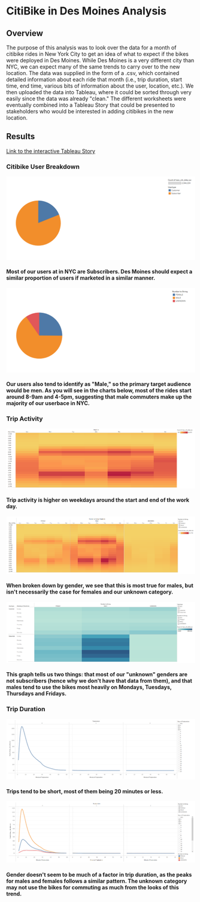 # CitiBike in Des Moines Analysis
## Overview
The purpose of this analysis was to look over the data for a month of citibike rides in New York City to get an idea of what to expect if the bikes were deployed in Des Moines. While Des Moines is a very different city than NYC, we can expect many of the same trends to carry over to the new location. The data was supplied in the form of a .csv, which contained detailed information about each ride that month (i.e., trip duration, start time, end time, various bits of information about the user, location, etc.). We then uploaded the data into Tableau, where it could be sorted through very easily since the data was already "clean." The different worksheets were eventually combined into a Tableau Story that could be presented to stakeholders who would be interested in adding citibikes in the new location.
## Results
[Link to the interactive Tableau Story](https://public.tableau.com/app/profile/andy.buck8221/viz/citibike_workbook/CitibikeinDesMoines?publish=yes)
### Citibike User Breakdown
![](https://github.com/mabuckjr/bikesharing/blob/main/Resources/customer_type.PNG)
#### Most of our users at in NYC are Subscribers. Des Moines should expect a similar proportion of users if marketed in a similar manner.
![](https://github.com/mabuckjr/bikesharing/blob/main/Resources/customer_type_gender.PNG)
#### Our users also tend to identify as "Male," so the primary target audience would be men. As you will see in the charts below, most of the rides start around 8-9am and 4-5pm, suggesting that male commuters make up the majority of our userbace in NYC.
### Trip Activity
![](https://github.com/mabuckjr/bikesharing/blob/main/Resources/stoptime.PNG)
#### Trip activity is higher on weekdays around the start and end of the work day.
![](https://github.com/mabuckjr/bikesharing/blob/main/Resources/number_to_string_stoptime.PNG)
#### When broken down by gender, we see that this is most true for males, but isn't necessarily the case for females and our unknown category.
![](https://github.com/mabuckjr/bikesharing/blob/main/Resources/stoptime_gender_weekday.PNG)
#### This graph tells us two things: that most of our "unknown" genders are not subscribers (hence why we don't have that data from them), and that males tend to use the bikes most heavily on Mondays, Tuesdays, Thursdays and Fridays. 
### Trip Duration
![](https://github.com/mabuckjr/bikesharing/blob/main/Resources/trip_duration.PNG)
#### Trips tend to be short, most of them being 20 minutes or less.
![](https://github.com/mabuckjr/bikesharing/blob/main/Resources/trip_duration_gender.PNG)
#### Gender doesn't seem to be much of a factor in trip duration, as the peaks for males and females follows a similar pattern. The unknown category may not use the bikes for commuting as much from the looks of this trend.
